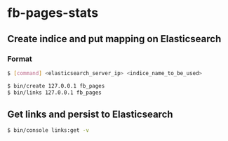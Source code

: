 # fb-pages-stats

## Create indice and put mapping on Elasticsearch

### Format
```bash
$ [command] <elasticsearch_server_ip> <indice_name_to_be_used>
```

```bash
$ bin/create 127.0.0.1 fb_pages 
$ bin/links 127.0.0.1 fb_pages 
```

## Get links and persist to Elasticsearch

```bash
$ bin/console links:get -v 
```
